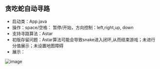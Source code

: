 ## 贪吃蛇自动寻路

* 启动类：App.java
* 操作：space/空格： 暂停/开始，方向控制：left,right,up, down
* 支持寻路算法：Astar
* 初版存留问题：Astar算法可能会导致snake进入闭环,从而结束游戏；未进行分值展示；未设置地图障碍
* 展示：

![image](https://github.com/liftp/snake_auto/blob/main/src/main/resources/img/snake.png?raw=true)

